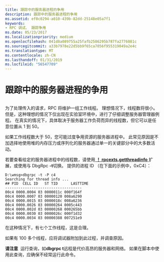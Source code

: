 ```yaml
---
title: 跟踪中的服务器进程的争用
description: 跟踪中的服务器进程的争用
ms.assetid: ef0c0294-a010-439b-82dd-25148e05a7f1
keywords:
- RPC 调试、 跟踪争用
ms.date: 05/23/2017
ms.localizationpriority: medium
ms.openlocfilehash: 041d8a089755a25fafb2586295b787fa2776081c
ms.sourcegitcommit: a33b7978e22d5bb9f65ca7056f955319049a2e4c
ms.translationtype: MT
ms.contentlocale: zh-CN
ms.lasthandoff: 01/31/2019
ms.locfileid: "56547709"
---
```

# <a name="tracking-contention-in-the-server-process"></a>跟踪中的服务器进程的争用


## <span id="ddk_tracking_contention_in_the_server_process_dbg"></span><span id="DDK_TRACKING_CONTENTION_IN_THE_SERVER_PROCESS_DBG"></span>


为了处理传入的请求，RPC 将维护一组工作线程。 理想情况下，线程数将很小。 但是，这种理想的情况下仅出现在实验室环境中，进行了仔细调整服务器管理器例程。 在真实的情况下，具体取决于服务器工作负荷而异的线程数，但它可以是任意位置从 1 到 50。

如果工作线程数大于 50，您可能过度争用资源的服务器进程中。 此常见原因是不加选择地使用堆的内存压力或序列化的服务器通过单一的关键部分中的大多数活动。

若要查看给定的服务器进程中的线程数，请使用[ **！ rpcexts.getthreadinfo** ](-rpcexts-getthreadinfo.md)扩展，或使用与 DbgRpc **-t**切换。 提供的进程 ID （在下面的示例中，0xC4）：

```console
D:\wmsg>dbgrpc -t -P c4
Searching for thread info ...
## PID  CELL ID   ST TID      LASTTIME
-----------------------------------
00c4 0000.0004 03 0000011c 000f164f
00c4 0000.0007 03 00000120 008a6290
00c4 0000.0015 03 0000018c 008a6236
00c4 0000.0026 03 00000264 0005c443
00c4 0000.002d 03 00000268 000265bb
00c4 0000.0030 03 0000026c 000f1d32
00c4 0000.0034 03 00000388 007251e9
```

在这种情况下，有七个工作线程，这是合理。

如果有 100 多个线程，应将调试器附加到此过程，并调查原因。

**请注意**  运行查询，如**dbgrpc t**远程是代价高昂的服务器和网络。 如果在脚本中使用此查询，应确保不经常运行此命令。

 

 

 





